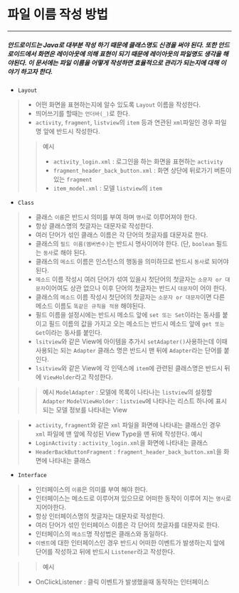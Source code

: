 
# 파일 이름 작성 방법


----------
##### 안드로이드는 Java로 대부분 작성 하기 때문에 클래스명도 신경을 써야 된다. 또한 안드로이드에서 화면은 레이아웃에 의해 표현이 되기 때문에 레이아웃의 파일명도 생각을 해야된다.    이 문서에는 파일 이름을 어떻게 작성하면 효율적으로 관리가 되는지에 대해 이야기 하고자 한다.

 - `Layout`

 > - 어떤 화면을 표현하는지에 알수 있도록 `Layout` 이름을 작성한다.
 > - 띄어쓰기를 할때는  `언더바(_)`로 한다.
 > - `activity`, `fragment`, `listview`의 `item` 등과 연관된 `xml`파일인 경우 파일명 앞에 반드시 작성한다.
> > 예시
> > -  `activity_login.xml` : 로그인을 하는 화면을 표현하는  `activity`
> > - `fragment_header_back_button.xml` : 화면 상단에 뒤로가기 버튼이 있는 `fragment`
> > - `item_model.xml` : 모델 `listview`의 `item`


- `Class`

 > - 클래스 `이름`은 반드시 의미를 부여 하며 `명사`로 이루어져야 한다.
 > - 항상 클래스명의 첫글자는 대문자로 작성한다.
 > - 여러 단어가 섞인 클래스 이름은 각 단어의 첫글자를 대문자로 한다.
 > - 클래스의 `필드 이름(멤버변수)`는 반드시 명사이어야 한다. (단, `boolean` 필드는 `동사`로 해야 된다.
 > - 클래스의 `메소드` 이름은 인스턴스의 행동을 의미하므로 반드시 `동사`로 되어야 된다.
 > - `메소드` 이름 작성시 여러 단어가 섞여 있을시 첫단어의 첫글자는 `소문자 or 대문자`이어여도 상관 없으나 이후 단어의 첫글자는 반드시 `대문자`이 어야 한다.
 > - 클래스의 `메소드` 이름 작성시 첫단어의 첫글자는 `소문자 or 대문자`이면 다른 메소드 이름도 `똑같은 규칙을 적용` 해야된다.
 > - 필드 이름을 설정시에는 반드시 메소드 앞에 `set 또는 Set`이라는 동사를 붙이고 필드 이름의 값을 가지고 오는 메소드는 반드시 메소드 앞에 `get 또는 Get`이라는 동사를 붙인다.
 > -  `lsitview`와 같은 View에 아이템을 추가시  `setAdapter()`사용하는데 이때 사용되는  되는 `Adapter` 클래스 명은 반드시 맨 뒤에 `Adapter`라는 단어를 붙인다.
 >  - `lsitview`와 같은 View에 각 인덱스에 `item`에 관련된 클래스명은 반드시 뒤에 `ViewHolder`라고 작성한다.

 > >  예시
  > `ModelAdapter` : 모델에 목록이 나타나는 `listview`의 설정할 `Adapter`
  >  `ModelViewHolder` : `listview`에  나타나는 리스트 하나에 표시되는 모델 정보를 나타내는 View

 >  - `activity`, `fragment`와 같은 `xml` 파일을 화면에 나타내는 클래스인 경우 `xml` 파일에 맨 앞에 작성된 View Type을 맨 뒤에 작성한다.
   > 예시
   > - `LoginActivity` : `activity_login.xml`을 화면에 나타내는 클래스
   > - `HeaderBackButtonFragment` : `fragment_header_back_button.xml`을 화면에 나타내는 클래스


- `Interface`
 > - 인터페이스의 `이름`은 의미를 부여 해야 한다.
 > -  인터페이스는 메소드로 이루어져 있으므로 어떠한 동작이 이루어 지는 `명사`로 지어야한다.
 > - 항상 인터페이스명의 첫글자는 대문자로 작성한다.
 > - 여러 단어가 섞인 인터페이스 이름은 각 단어의 첫글자를 대문자로 한다.
 > - 인터페이스의 `메소드`명 작성법은 클래스와 동일하다.
 > -  `이벤트`에 대한 인터페이스인 경우 반드시 어떠한 이벤트가 발생하는지 앞에 단어를 작성하고 뒤에 반드시 `Listener`라고 작성한다.
 
 > >  예시
   > - OnClickListener : 클릭 이벤트가 발생했을때 동작하는 인터페이스
